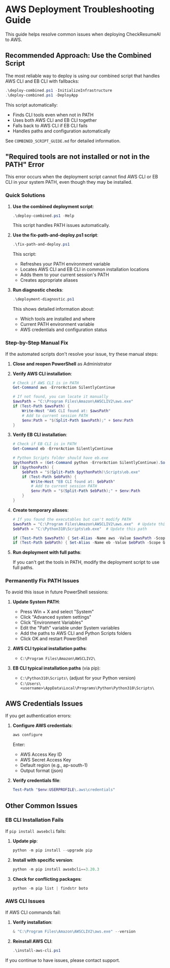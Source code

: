 # AWS Deployment Troubleshooting Guide

This guide helps resolve common issues when deploying CheckResumeAI to AWS.

## Recommended Approach: Use the Combined Script

The most reliable way to deploy is using our combined script that handles AWS CLI and EB CLI with fallbacks:

```powershell
.\deploy-combined.ps1 -InitializeInfrastructure
.\deploy-combined.ps1 -DeployApp
```

This script automatically:

- Finds CLI tools even when not in PATH
- Uses both AWS CLI and EB CLI together
- Falls back to AWS CLI if EB CLI fails
- Handles paths and configuration automatically

See `COMBINED_SCRIPT_GUIDE.md` for detailed information.

## "Required tools are not installed or not in the PATH" Error

This error occurs when the deployment script cannot find AWS CLI or EB CLI in your system PATH, even though they may be installed.

### Quick Solutions

1. **Use the combined deployment script**:
   
   ```powershell
   .\deploy-combined.ps1 -Help
   ```
   
   This script handles PATH issues automatically.

2. **Use the fix-path-and-deploy.ps1 script**:
   
   ```powershell
   .\fix-path-and-deploy.ps1
   ```
   
   This script:
   - Refreshes your PATH environment variable
   - Locates AWS CLI and EB CLI in common installation locations
   - Adds them to your current session's PATH
   - Creates appropriate aliases

3. **Run diagnostic checks**:
   
   ```powershell
   .\deployment-diagnostic.ps1
   ```
   
   This shows detailed information about:
   - Which tools are installed and where
   - Current PATH environment variable
   - AWS credentials and configuration status

### Step-by-Step Manual Fix

If the automated scripts don't resolve your issue, try these manual steps:

1. **Close and reopen PowerShell** as Administrator

2. **Verify AWS CLI installation**:
   
   ```powershell
   # Check if AWS CLI is in PATH
   Get-Command aws -ErrorAction SilentlyContinue
   
   # If not found, you can locate it manually
   $awsPath = "C:\Program Files\Amazon\AWSCLIV2\aws.exe"
   if (Test-Path $awsPath) {
       Write-Host "AWS CLI found at: $awsPath"
       # Add to current session PATH
       $env:Path = "$(Split-Path $awsPath);" + $env:Path
   }
   ```

3. **Verify EB CLI installation**:
   
   ```powershell
   # Check if EB CLI is in PATH
   Get-Command eb -ErrorAction SilentlyContinue
   
   # Python Scripts folder should have eb.exe
   $pythonPath = (Get-Command python -ErrorAction SilentlyContinue).Source
   if ($pythonPath) {
       $ebPath = "$(Split-Path $pythonPath)\Scripts\eb.exe"
       if (Test-Path $ebPath) {
           Write-Host "EB CLI found at: $ebPath"
           # Add to current session PATH
           $env:Path = "$(Split-Path $ebPath);" + $env:Path
       }
   }
   ```

4. **Create temporary aliases**:
   
   ```powershell
   # If you found the executables but can't modify PATH
   $awsPath = "C:\Program Files\Amazon\AWSCLIV2\aws.exe"  # Update this path
   $ebPath = "C:\Python310\Scripts\eb.exe"  # Update this path
   
   if (Test-Path $awsPath) { Set-Alias -Name aws -Value $awsPath -Scope Global }
   if (Test-Path $ebPath) { Set-Alias -Name eb -Value $ebPath -Scope Global }
   ```

5. **Run deployment with full paths**:
   
   If you can't get the tools in PATH, modify the deployment script to use full paths.

### Permanently Fix PATH Issues

To avoid this issue in future PowerShell sessions:

1. **Update System PATH**:
   
   - Press Win + X and select "System"
   - Click "Advanced system settings"
   - Click "Environment Variables"
   - Edit the "Path" variable under System variables
   - Add the paths to AWS CLI and Python Scripts folders
   - Click OK and restart PowerShell

2. **AWS CLI typical installation paths**:
   - `C:\Program Files\Amazon\AWSCLIV2\`
   
3. **EB CLI typical installation paths** (via pip):
   - `C:\Python310\Scripts\` (adjust for your Python version)
   - `C:\Users\<username>\AppData\Local\Programs\Python\Python310\Scripts\`

## AWS Credentials Issues

If you get authentication errors:

1. **Configure AWS credentials**:
   
   ```powershell
   aws configure
   ```
   
   Enter:
   - AWS Access Key ID
   - AWS Secret Access Key
   - Default region (e.g., ap-south-1)
   - Output format (json)

2. **Verify credentials file**:
   
   ```powershell
   Test-Path "$env:USERPROFILE\.aws\credentials"
   ```

## Other Common Issues

### EB CLI Installation Fails

If `pip install awsebcli` fails:

1. **Update pip**:
   
   ```powershell
   python -m pip install --upgrade pip
   ```

2. **Install with specific version**:
   
   ```powershell
   python -m pip install awsebcli==3.20.3
   ```

3. **Check for conflicting packages**:
   
   ```powershell
   python -m pip list | findstr boto
   ```

### AWS CLI Issues

If AWS CLI commands fail:

1. **Verify installation**:
   
   ```powershell
   & "C:\Program Files\Amazon\AWSCLIV2\aws.exe" --version
   ```

2. **Reinstall AWS CLI**:
   
   ```powershell
   .\install-aws-cli.ps1
   ```

If you continue to have issues, please contact support.
